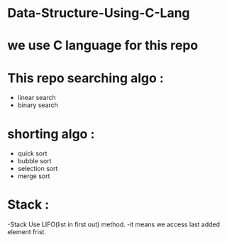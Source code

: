 # Data-Structure-Using-C-Lang
# we use C language  for this repo
# This repo searching algo :
  - linear search
  - binary search
# shorting algo :
  - quick sort
  - bubble sort
  - selection sort
  - merge sort
# Stack :
  -Stack Use LIFO(list in first out) method.
  -it means we access last added element frist.  
